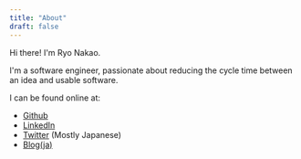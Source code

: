 ```yaml
---
title: "About"
draft: false
---
```


Hi there! I'm Ryo Nakao.  

I'm a software engineer, passionate about reducing the cycle time between an idea and usable software.  

I can be found online at:

- [Github](https://github.com/nakabonne)
- [LinkedIn](https://www.linkedin.com/in/nakabonne)
- [Twitter](https://twitter.com/nakabonne) (Mostly Japanese)
- [Blog(ja)](http://nakawatch.hatenablog.com)
